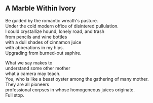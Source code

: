 A Marble Within Ivory
---------------------
Be guided by the romantic wreath's pasture.  
Under the cold modern office of disintered pullulation.  
I could crystallize hound, lonely road, and trash  
from pencils and wine bottles  
with a dull shades of cinnamon juice  
with abberations in my hips.  
Upgrading from burned-out saphire.  
  
What we say makes to  
understand some other mother  
what a camera may teach.  
You, who is like a beast oyster among the gathering of many mother.  
They are all pioneers  
professional corpses in whose homogeneous juices originate.  
Full stop.  
